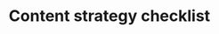---
title: "Content strategy checklist"
description: A checklist of seven steps to create a solid content marketing strategy. 
category:
- Content strategy
link: 'https://contentstrategychecklist.com'
resource-type: 
- _resource-types/checklists.md
---